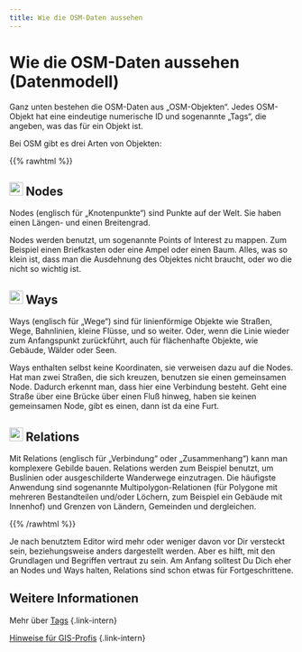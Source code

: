 ```yaml
---
title: Wie die OSM-Daten aussehen
---
```


# Wie die OSM-Daten aussehen (Datenmodell)

Ganz unten bestehen die OSM-Daten aus „OSM-Objekten“. Jedes OSM-Objekt hat
eine eindeutige numerische ID und sogenannte „Tags“, die angeben, was das
für ein Objekt ist.

Bei OSM gibt es drei Arten von Objekten:

{{% rawhtml %}}

<div class="grid-container">

<div class="grid-box">

## <img src="/img/node.svg" alt="" width="24"/> Nodes

Nodes (englisch für „Knotenpunkte“) sind Punkte auf der Welt. Sie haben einen
Längen- und einen Breitengrad.

Nodes werden benutzt, um sogenannte Points of Interest zu mappen. Zum Beispiel
einen Briefkasten oder eine Ampel oder einen Baum. Alles, was so klein ist,
dass man die Ausdehnung des Objektes nicht braucht, oder wo die nicht so
wichtig ist.

</div>

<div class="grid-box">

## <img src="/img/way.svg" alt="" width="24"/> Ways

Ways (englisch für „Wege“) sind für linienförmige Objekte wie Straßen, Wege,
Bahnlinien, kleine Flüsse, und so weiter. Oder, wenn die Linie wieder zum
Anfangspunkt zurückführt, auch für flächenhafte Objekte, wie Gebäude, Wälder
oder Seen.

Ways enthalten selbst keine Koordinaten, sie verweisen dazu auf die Nodes.
Hat man zwei Straßen, die sich kreuzen, benutzen sie einen gemeinsamen Node.
Dadurch erkennt man, dass hier eine Verbindung besteht. Geht eine Straße über
eine Brücke über einen Fluß hinweg, haben sie keinen gemeinsamen Node, gibt
es einen, dann ist da eine Furt.

</div>

<div class="grid-box">

## <img src="/img/relation.svg" alt="" width="24"/> Relations

Mit Relations (englisch für „Verbindung“ oder „Zusammenhang“) kann man
komplexere Gebilde bauen. Relations werden zum Beispiel benutzt, um Buslinien
oder ausgeschilderte Wanderwege einzutragen. Die häufigste Anwendung sind
sogenannte Multipolygon-Relationen (für Polygone mit mehreren Bestandteilen
und/oder Löchern, zum Beispiel ein Gebäude mit Innenhof) und Grenzen von
Ländern, Gemeinden und dergleichen.

</div>

</div> <!-- grid-container -->

{{% /rawhtml %}}

Je nach benutztem Editor wird mehr oder weniger davon vor Dir versteckt sein,
beziehungsweise anders dargestellt werden. Aber es hilft, mit den Grundlagen und
Begriffen vertraut zu sein. Am Anfang solltest Du Dich eher an Nodes und Ways
halten, Relations sind schon etwas für Fortgeschrittene.

## Weitere Informationen

Mehr über [Tags](/beitragen/tags/)
{.link-intern}

[Hinweise für GIS-Profis](/beitragen/für-gis-profis/)
{.link-intern}

